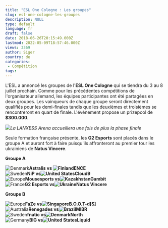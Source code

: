```yaml
---
title: "ESL One Cologne : Les groupes"
slug: esl-one-cologne-les-groupes
description: NULL
type: default
language: fr
draft: false
date: 2018-06-26T20:15:49.000Z
lastmod: 2022-05-09T18:57:46.000Z
views: 3369
author: Siger
country: de
categories:
 - Compétition
tags:
---
```

L'ESL a annoncé les groupes de l'**ESL One Cologne** qui se tiendra du 3 au 8 juillet prochain. Comme pour les précédentes compétitions de l'organisateur allemand, les équipes participantes ont été partagées en deux groupes. Les vainqueurs de chaque groupe seront directement qualifiés pour les demi-finales tandis que les deuxièmes et troisièmes se rencontreront en quart de finale. L'événement propose un prizepool de **$300.000**.

![](https://flickshot-ue.s3.eu-west-2.amazonaws.com/flickshot/article/5b329c035cf2e/images/YVSSCsbQy32YRK1ki0QTsjyjhkNFRl7UCiuXk6xi.jpeg)_La LANXESS Arena accueillera une fois de plus la phase finale_

Seule formation française présente, les **G2 Esports** sont placés dans le groupe A et auront fort à faire puisqu'ils affronteront au premier tour les ukrainiens de **Natus Vincere**.  
  
**Groupe A**

![Denmark](/images/countries/dk.svg)**⁠Astralis vs ![Finland](/images/countries/fi.svg)⁠ENCE**  
![Sweden](/images/countries/se.svg)⁠**NiP vs![United States](/images/countries/us.svg)⁠Cloud9**  
![Europe](/images/countries/eu.svg)⁠**Mousesports vs![Kazakhstan](/images/countries/kz.svg)⁠Gambit**  
![France](/images/countries/fr.svg)⁠**G2 Esports vs![Ukraine](/images/countries/ua.svg)⁠Natus Vincere**

**Groupe B**

![Europe](/images/countries/eu.svg)⁠**FaZe vs![Singapore](/images/countries/sg.svg)⁠B.O.O.T-d\[S\]**  
![Australia](/images/countries/au.svg)⁠**Renegades vs![Brazil](/images/countries/br.svg)⁠MIBR**  
![Sweden](/images/countries/se.svg)⁠**fnatic vs![Denmark](/images/countries/dk.svg)⁠North**  
![Germany](/images/countries/de.svg)⁠**BIG vs![United States](/images/countries/us.svg)⁠Liquid**  
  
  

